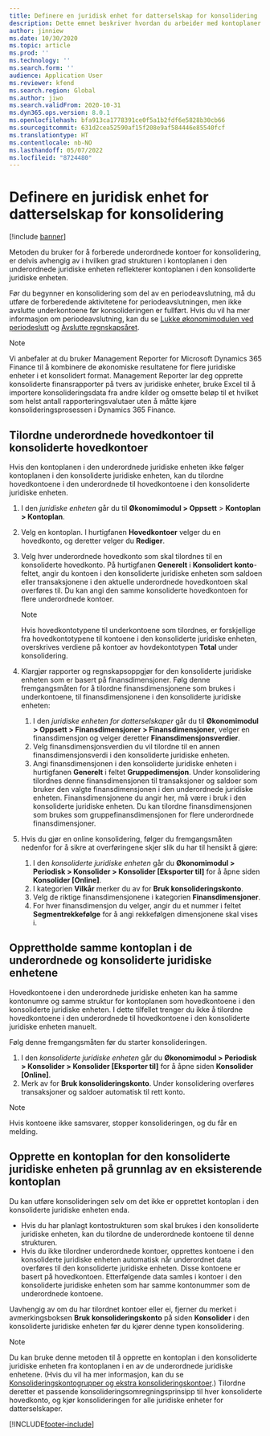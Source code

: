 ```yaml
---
title: Definere en juridisk enhet for datterselskap for konsolidering
description: Dette emnet beskriver hvordan du arbeider med kontoplaner for konsolideringsfirmaer.
author: jinniew
ms.date: 10/30/2020
ms.topic: article
ms.prod: ''
ms.technology: ''
ms.search.form: ''
audience: Application User
ms.reviewer: kfend
ms.search.region: Global
ms.author: jiwo
ms.search.validFrom: 2020-10-31
ms.dyn365.ops.version: 8.0.1
ms.openlocfilehash: bfa913ca1778391ce0f5a1b2fdf6e5828b30cb66
ms.sourcegitcommit: 631d2cea52590af15f208e9af584446e85540fcf
ms.translationtype: HT
ms.contentlocale: nb-NO
ms.lasthandoff: 05/07/2022
ms.locfileid: "8724480"
---
```

# <a name="set-up-a-subsidiary-legal-entity-for-consolidation"></a>Definere en juridisk enhet for datterselskap for konsolidering

[!include [banner](../includes/banner.md)]

Metoden du bruker for å forberede underordnede kontoer for konsolidering, er delvis avhengig av i hvilken grad strukturen i kontoplanen i den underordnede juridiske enheten reflekterer kontoplanen i den konsoliderte juridiske enheten.

Før du begynner en konsolidering som del av en periodeavslutning, må du utføre de forberedende aktivitetene for periodeavslutningen, men ikke avslutte underkontoene før konsolideringen er fullført. Hvis du vil ha mer informasjon om periodeavslutning, kan du se [Lukke økonomimodulen ved periodeslutt](close-general-ledger-at-period-end.md) og [Avslutte regnskapsåret](tasks/close-fiscal-year.md).

> [!NOTE]
>  Vi anbefaler at du bruker Management Reporter for Microsoft Dynamics 365 Finance til å kombinere de økonomiske resultatene for flere juridiske enheter i et konsolidert format. Management Reporter lar deg opprette konsoliderte finansrapporter på tvers av juridiske enheter, bruke Excel til å importere konsolideringsdata fra andre kilder og omsette beløp til et hvilket som helst antall rapporteringsvalutaer uten å måtte kjøre konsolideringsprosessen i Dynamics 365 Finance.

## <a name="map-subsidiary-main-accounts-to-consolidated-main-accounts"></a>Tilordne underordnede hovedkontoer til konsoliderte hovedkontoer

Hvis den kontoplanen i den underordnede juridiske enheten ikke følger kontoplanen i den konsoliderte juridiske enheten, kan du tilordne hovedkontoene i den underordnede til hovedkontoene i den konsoliderte juridiske enheten.

1. I den *juridiske enheten* går du til **Økonomimodul \> Oppsett** \> **Kontoplan \> Kontoplan**.
2. Velg en kontoplan. I hurtigfanen **Hovedkontoer** velger du en hovedkonto, og deretter velger du **Rediger**.
3. Velg hver underordnede hovedkonto som skal tilordnes til en konsoliderte hovedkonto. På hurtigfanen **Generelt** i **Konsolidert konto**-feltet, angir du kontoen i den konsoliderte juridiske enheten som saldoen eller transaksjonene i den aktuelle underordnede hovedkontoen skal overføres til. Du kan angi den samme konsoliderte hovedkontoen for flere underordnede kontoer.

    > [!NOTE]
    > Hvis hovedkontotypene til underkontoene som tilordnes, er forskjellige fra hovedkontotypene til kontoene i den konsoliderte juridiske enheten, overskrives verdiene på kontoer av hovdekontotypen **Total** under konsolidering.

4. Klargjør rapporter og regnskapsoppgjør for den konsoliderte juridiske enheten som er basert på finansdimensjoner. Følg denne fremgangsmåten for å tilordne finansdimensjonene som brukes i underkontoene, til finansdimensjonene i den konsoliderte juridiske enheten:

    1. I den *juridiske enheten for datterselskaper* går du til **Økonomimodul \> Oppsett \> Finansdimensjoner \> Finansdimensjoner**, velger en finansdimensjon og velger deretter **Finansdimensjonsverdier**.
    2. Velg finansdimensjonsverdien du vil tilordne til en annen finansdimensjonsverdi i den konsoliderte juridiske enheten.
    3. Angi finansdimensjonen i den konsoliderte juridiske enheten i hurtigfanen **Generelt** i feltet **Gruppedimensjon**. Under konsolidering tilordnes denne finansdimensjonen til transaksjoner og saldoer som bruker den valgte finansdimensjonen i den underordnede juridiske enheten. Finansdimensjonene du angir her, må være i bruk i den konsoliderte juridiske enheten. Du kan tilordne finansdimensjonen som brukes som gruppefinansdimensjonen for flere underordnede finansdimensjoner.

5. Hvis du gjør en online konsolidering, følger du fremgangsmåten nedenfor for å sikre at overføringene skjer slik du har til hensikt å gjøre:

    1. I den *konsoliderte juridiske enheten* går du **Økonomimodul \> Periodisk \> Konsolider \> Konsolider \[Eksporter til\]** for å åpne siden **Konsolider \[Online\]**.
    2. I kategorien **Vilkår** merker du av for **Bruk konsolideringskonto**.
    3. Velg de riktige finansdimensjonene i kategorien **Finansdimensjoner**.
    4. For hver finansdimensjon du velger, angir du et nummer i feltet **Segmentrekkefølge** for å angi rekkefølgen dimensjonene skal vises i.

## <a name="maintain-the-same-chart-of-accounts-in-the-subsidiary-and-consolidated-legal-entities"></a>Opprettholde samme kontoplan i de underordnede og konsoliderte juridiske enhetene

Hovedkontoene i den underordnede juridiske enheten kan ha samme kontonumre og samme struktur for kontoplanen som hovedkontoene i den konsoliderte juridiske enheten. I dette tilfellet trenger du ikke å tilordne hovedkontoene i den underordnede til hovedkontoene i den konsoliderte juridiske enheten manuelt.

Følg denne fremgangsmåten før du starter konsolideringen.

1. I den *konsoliderte juridiske enheten* går du **Økonomimodul \> Periodisk \> Konsolider \> Konsolider \[Eksporter til\]** for å åpne siden **Konsolider \[Online\]**.
2. Merk av for **Bruk konsolideringskonto**. Under konsolidering overføres transaksjoner og saldoer automatisk til rett konto.

> [!NOTE]
> Hvis kontoene ikke samsvarer, stopper konsolideringen, og du får en melding.

## <a name="create-a-chart-of-accounts-for-the-consolidated-legal-entity-based-on-an-existing-chart-of-accounts"></a>Opprette en kontoplan for den konsoliderte juridiske enheten på grunnlag av en eksisterende kontoplan

Du kan utføre konsolideringen selv om det ikke er opprettet kontoplan i den konsoliderte juridiske enheten enda.

- Hvis du har planlagt kontostrukturen som skal brukes i den konsoliderte juridiske enheten, kan du tilordne de underordnede kontoene til denne strukturen.
- Hvis du ikke tilordner underordnede kontoer, opprettes kontoene i den konsoliderte juridiske enheten automatisk når underordnet data overføres til den konsoliderte juridiske enheten. Disse kontoene er basert på hovedkontoen. Etterfølgende data samles i kontoer i den konsoliderte juridiske enheten som har samme kontonummer som de underordnede kontoene.

Uavhengig av om du har tilordnet kontoer eller ei, fjerner du merket i avmerkingsboksen **Bruk konsolideringskonto** på siden **Konsolider** i den konsoliderte juridiske enheten før du kjører denne typen konsolidering.

> [!NOTE]
> Du kan bruke denne metoden til å opprette en kontoplan i den konsoliderte juridiske enheten fra kontoplanen i en av de underordnede juridiske enhetene. (Hvis du vil ha mer informasjon, kan du se [Konsolideringskontogrupper og ekstra konsolideringskontoer](../budgeting/consolidation-account-groups-consolidation-accounts.md).) Tilordne deretter et passende konsolideringsomregningsprinsipp til hver konsoliderte hovedkonto, og kjør konsolideringen for alle juridiske enheter for datterselskaper.


[!INCLUDE[footer-include](../../includes/footer-banner.md)]
